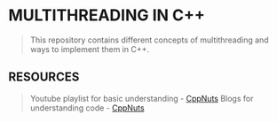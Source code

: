 # MULTITHREADING IN C++
> This repository contains different concepts of multithreading and ways to implement them in C++.

## RESOURCES
> Youtube playlist for basic understanding - [CppNuts](https://www.youtube.com/playlist?list=PLk6CEY9XxSIAeK-EAh3hB4fgNvYkYmghp)
> Blogs for understanding code - [CppNuts](https://cpp-nuts.blogspot.com/)